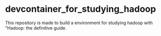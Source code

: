 # devcontainer_for_studying_hadoop
This repository is made to build a environment for studying hadoop with "Hadoop: the definitive guide.

